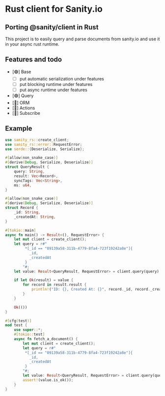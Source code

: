 # Rust client for Sanity.io

## Porting @sanity/client in Rust

This project is to easily query and parse documents from sanity.io and use it in your async rust runtime.

## Features and todo

- [🟢] Base
    - [ ] put automatic serialization under features
    - [ ] put blocking runtime under features
    - [ ] put async runtime under features
- [🟢] Query
- [🚧] ORM
- [🔴] Actions
- [🔴] Subscribe

## Example

```rust
use sanity_rs::create_client;
use sanity_rs::error::RequestError;
use serde::{Deserialize, Serialize};

#[allow(non_snake_case)]
#[derive(Debug, Serialize, Deserialize)]
struct QueryResult {
    query: String,
    result: Vec<Record>,
    syncTags: Vec<String>,
    ms: u64,
}

#[allow(non_snake_case)]
#[derive(Debug, Serialize, Deserialize)]
struct Record {
    _id: String,
    _createdAt: String,
}

#[tokio::main]
async fn main() -> Result<(), RequestError> {
    let mut client = create_client();
    let query = r#"
         *[_id == "09139a58-311b-4779-8fa4-723f19242a8e"]{
           _id,
           _createdAt
         }
        "#;
    let value: Result<QueryResult, RequestError> = client.query(query).await?.json();

    if let Ok(result) = value {
        for record in result.result {
            println!("ID: {}, Created At: {}", record._id, record._createdAt);
        }
    }

    Ok(())
}

#[cfg(test)]
mod test {
    use super::*;
    #[tokio::test]
    async fn fetch_a_document() {
        let mut client = create_client();
        let query = r#"
         *[_id == "09139a58-311b-4779-8fa4-723f19242a8e"]{
           _id,
           _createdAt
         }
        "#;
        let value: Result<QueryResult, RequestError> = client.query(query).await.unwrap().json();
        assert!(value.is_ok());
    }
}

```
